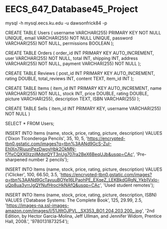 # EECS_647_Database45_Project
mysql -h mysql.eecs.ku.edu -u dawsonfrick84 -p

CREATE TABLE Users
(
username VARCHAR(255) PRIMARY KEY NOT NULL UNIQUE,
email VARCHAR(255) NOT NULL UNIQUE,
password VARCHAR(255) NOT NULL,
permissions BOOLEAN
);

CREATE TABLE Orders
(
order_id INT PRIMARY KEY AUTO_INCREMENT,
user VARCHAR(255) NOT NULL,
total INT,
shipping INT,
address VARCHAR(255) NOT NULL,
payment VARCHAR(255) NOT NULL
);


CREATE TABLE Reviews
(
post_id INT PRIMARY KEY AUTO_INCREMENT,
rating DOUBLE,
total_reviews INT,
content TEXT,
item_id INT
);

CREATE TABLE Items
(
  item_id INT PRIMARY KEY AUTO_INCREMENT,
  name VARCHAR(255) NOT NULL,
  stock INT,
  price DOUBLE,
  rating DOUBLE,
  picture VARCHAR(255),
  description TEXT,
  ISBN VARCHAR(255)
);

CREATE TABLE Sells
(
  item_id INT PRIMARY KEY,
  username VARCHAR(255) NOT NULL
)

SELECT * FROM Users;

INSERT INTO Items (name, stock, price, rating, picture, description) VALUES ('Dixon Ticonderoga Pencils', 35, 10, 5, 'https://encrypted-tbn0.gstatic.com/images?q=tbn%3AANd9GcS-ZuI-EhlXn7RiuunPezDwoyHbk2OkMN-f7fxCQXX0lzziIMdstQYT3nUg707ra2BeX6BeqUJb&usqp=CAc', 'Pre-sharpened number 2 pencils');

INSERT INTO Items (name, stock, price, rating, picture, description) VALUES ('iClicker', 100, 66.50, 3.5, 'https://encrypted-tbn0.gstatic.com/images?q=tbn%3AANd9GcTayuuBOYe16LPaohPE_EXqeZ_LEKBkdGRgN_Ykb1VxIo-uQp8ua3yrrJgQYNufHrocHkNAfQ&usqp=CAc', 'Used student remotes');

INSERT INTO Items (name, stock, price, rating, picture, description, ISBN) VALUES ('Database Systems: The Complete Book', 125, 29.99, 2.5, 'https://images-na.ssl-images-amazon.com/images/I/51JtltOJPVL._SX353_BO1,204,203,200_.jpg', '2nd Edition, by Hector Garcia-Molina, Jeff Ullman, and Jennifer Widom, Prentice Hall, 2008.', '9780131873254');
